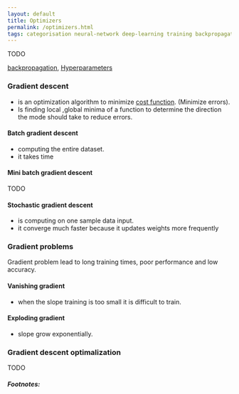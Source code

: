 ```yaml
---
layout: default
title: Optimizers
permalink: /optimizers.html
tags: categorisation neural-network deep-learning training backpropagation
---
```


TODO

[backpropagation]({{site.url}}{{site.prod}}/backpropagation.html),
[Hyperparameters]({{site.url}}{{site.prod}}/hyperparameters.html)

### Gradient descent

- is an optimization algorithm to minimize [cost function]({{site.url}}{{site.prod}}/cost-function.html). (Minimize errors).
- Is finding local ,global minima of a function to determine the direction the mode should take to reduce errors.

#### Batch gradient descent

- computing the entire dataset.
- it takes time

#### Mini batch gradient descent

TODO

#### Stochastic gradient descent

- is computing on one sample data input.
- it converge much faster because it updates weights more frequently

### Gradient problems

Gradient problem lead to long training times, poor performance and low accuracy.

#### Vanishing gradient

- when the slope training is too small it is difficult to train.

#### Exploding gradient

- slope grow exponentially. 

### Gradient descent optimalization

TODO

##### Footnotes:

[^1]: [ruder.io](https://ruder.io/optimizing-gradient-descent/)
[^2]: [towardsdatascience.com](https://towardsdatascience.com/optimizers-for-training-neural-network-59450d71caf6)
[^3]: [An overview of gradient descent optimization algorithms](https://arxiv.org/pdf/1609.04747.pdf)
